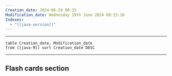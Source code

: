 ```yaml
---
Creation_date: 2024-06-19 00:15
Modification_date: Wednesday 19th June 2024 00:15:18
Indexes:
  - "[[java-version]]"
---
```



----


```dataview
table Creation_date, Modification_date
from [[java-9]] sort Creation_date DESC
```

















---
## Flash cards section
